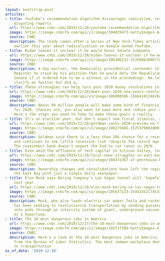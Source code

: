```yaml
---
layout: bootstrap-post
articles:
- title: YouTube's recommendation algorithm discourages radicalism, researchers say,
    disputing reports
  url: https://www.cnbc.com/2019/12/28/youtube-recommendation-algorithm-discourages-radicalism-researchers.html
  image: https://image.cnbcfm.com/api/v1/image/104829473-GettyImages-646377198.jpg?v=1532563730
  source: CNBC
  description: The study comes after a series of New York Times articles published
    earlier this year about radicalization on Google-owned YouTube.
- title: Biden leaves it unclear if he would honor Senate subpoena
  url: https://www.cnbc.com/2019/12/28/biden-leaves-it-unclear-if-he-would-honor-senate-subpoena.html
  image: https://image.cnbcfm.com/api/v1/image/106306232-1576806300677gettyimages-1189640445.jpeg?v=1577562854
  source: CNBC
  description: A day earlier, the Democratic presidential contender told The Des Moines
    Register he stood by his position that he would defy the Republican-controlled
    Senate if it ordered him to be a witness in the proceedings. He later tried to
    clarify on Twitter but did n…
- title: These strategies can help turn your 2020 money resolutions into reality
  url: https://www.cnbc.com/2019/12/28/meet-your-2020-new-years-resolutions-by-saving-more-reducing-debt.html
  image: https://image.cnbcfm.com/api/v1/image/106090506-1566418124626gettyimages-926567222.jpeg?v=1566418159
  source: CNBC
  description: About 99 million people will make some kind of financial resolution
    for 2020. Chances are, you also want to save more and reduce your debts and spending.
    Here's the steps you need to take to make those goals a reality.
- title: It's an election year, but don't expect new fiscal stimulus, says Goldman
  url: https://www.cnbc.com/2019/12/28/goldman-sachs-2020-preview-no-fiscal-stimulus-or-new-tariffs.html
  image: https://image.cnbcfm.com/api/v1/image/106275686-15753790010092019-11-13t161121z_1418570842_rc2gad9wdg5r_rtrmadp_3_usa-stocks.jpg?v=1577549120
  source: CNBC
  description: Goldman said there is a less than 20% chance for a recession next year
    and continues to see little recession risk "despite the record age of the expansion."
    The investment bank doesn't expect the Fed to cut rates in 2020.
- title: Even amid the affluence of tech capital in Silicon Valley, local news struggles
  url: https://www.cnbc.com/2019/12/28/local-news-struggles-in-east-bay-near-silicon-valley.html
  image: https://image.cnbcfm.com/api/v1/image/104372367-sf-penthouse-bay-bridge.JPG?v=1490814549
  source: CNBC
  description: Ownership changes and consolidations have left the region known as
    the East Bay with just a single daily newspaper.
- title: Elon Musk says Boring Company's Las Vegas tunnel will 'hopefully' be operational
    next year
  url: https://www.cnbc.com/2019/12/28/elon-musk-boring-co-las-vegas-tunnel-hopefully-operating-next-year.html
  image: https://image.cnbcfm.com/api/v1/image/105637133-1545235217453rtx6j4yo.jpg?v=1545235338
  source: CNBC
  description: Musk, who also leads electric-car maker Tesla and rocket company SpaceX,
    has been seeking to revolutionize transportation by sending passengers packed
    into pods through an intercity system of giant, underground vacuum tubes known
    as a hyperloop.
- title: The 10 most dangerous jobs in America
  url: https://www.cnbc.com/2019/12/27/the-10-most-dangerous-jobs-in-america-according-to-bls-data.html
  image: https://image.cnbcfm.com/api/v1/image/103717209-GettyImages-479065992.jpg?v=1529471855
  source: CNBC
  description: Here's a look at the 10 most dangerous jobs in America, based on data
    from the Bureau of Labor Statistics. The most common workplace deaths were related
    to transportation
as_of_date: '2019-12-28'
---
```


